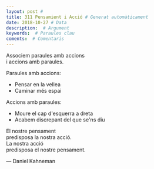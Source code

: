 ```yaml
---
layout: post #
title: 311 Pensamient i Acció # Generat automàticament
date: 2018-10-27 # Data
description:  # Argument
keywords:  # Paraules clau
coments:  # Comentaris
---
```


Associem paraules amb accions           <br />
i accions amb paraules.

Paraules amb accions:

- Pensar en la vellea
- Caminar més espai

 Accions amb paraules:

- Moure el cap d'esquerra a dreta
- Acabem discrepant del que se'ns diu

El nostre pensament                     <br />
predisposa la nostra acció.             <br />
La nostra acció                         <br />
predisposa el nostre pensament.         <br />

— Daniel Kahneman
